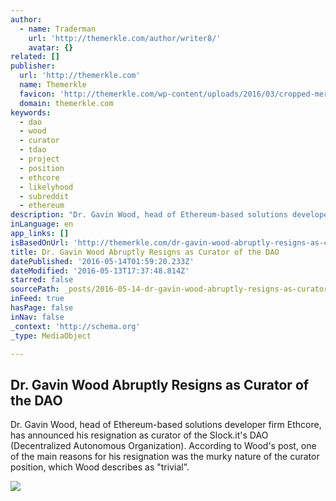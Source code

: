 ```yaml
---
author:
  - name: Traderman
    url: 'http://themerkle.com/author/writer8/'
    avatar: {}
related: []
publisher:
  url: 'http://themerkle.com'
  name: Themerkle
  favicon: 'http://themerkle.com/wp-content/uploads/2016/03/cropped-merkle-white-1-192x192.png'
  domain: themerkle.com
keywords:
  - dao
  - wood
  - curator
  - tdao
  - project
  - position
  - ethcore
  - likelyhood
  - subreddit
  - ethereum
description: "Dr. Gavin Wood, head of Ethereum-based solutions developer firm Ethcore, has announced his resignation as curator of the Slock.it's DAO (Decentralized Autonomous Organization). According to Wood's post, one of the main reasons for his resignation was the murky nature of the curator position, which Wood describes as \"trivial\"."
inLanguage: en
app_links: []
isBasedOnUrl: 'http://themerkle.com/dr-gavin-wood-abruptly-resigns-as-curator-of-the-dao/'
title: Dr. Gavin Wood Abruptly Resigns as Curator of the DAO
datePublished: '2016-05-14T01:59:20.233Z'
dateModified: '2016-05-13T17:37:48.814Z'
starred: false
sourcePath: _posts/2016-05-14-dr-gavin-wood-abruptly-resigns-as-curator-of-the-dao.md
inFeed: true
hasPage: false
inNav: false
_context: 'http://schema.org'
_type: MediaObject

---
```

<article style=""><h1>Dr. Gavin Wood Abruptly Resigns as Curator of the DAO</h1><p>Dr. Gavin Wood, head of Ethereum-based solutions developer firm Ethcore, has announced his resignation as curator of the Slock.it's DAO (Decentralized Autonomous Organization). According to Wood's post, one of the main reasons for his resignation was the murky nature of the curator position, which Wood describes as "trivial".</p><img src="http://themerkle.com/wp-content/uploads/2016/05/shutterstock_339403277.jpg" /></article>